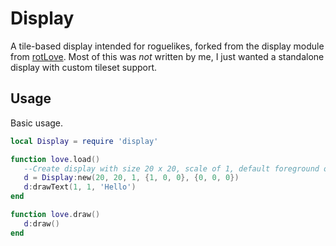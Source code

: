 # Display

A tile-based display intended for roguelikes, forked from the display module from [rotLove](https://github.com/paulofmandown/rotLove). Most of this was *not* written by me, I just wanted a standalone display with custom tileset support.

## Usage
Basic usage.
```lua
local Display = require 'display'

function love.load()
   --Create display with size 20 x 20, scale of 1, default foreground of red and background of black
   d = Display:new(20, 20, 1, {1, 0, 0}, {0, 0, 0})
   d:drawText(1, 1, 'Hello')
end

function love.draw()
   d:draw()
end
```